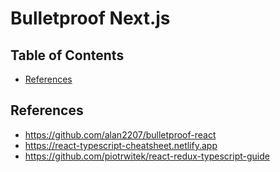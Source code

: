 # Bulletproof Next.js

## Table of Contents
- [References](#References)


## References
- https://github.com/alan2207/bulletproof-react
- https://react-typescript-cheatsheet.netlify.app
- https://github.com/piotrwitek/react-redux-typescript-guide